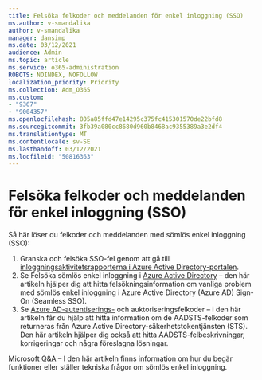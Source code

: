 ```yaml
---
title: Felsöka felkoder och meddelanden för enkel inloggning (SSO)
ms.author: v-smandalika
author: v-smandalika
manager: dansimp
ms.date: 03/12/2021
audience: Admin
ms.topic: article
ms.service: o365-administration
ROBOTS: NOINDEX, NOFOLLOW
localization_priority: Priority
ms.collection: Adm_O365
ms.custom:
- "9367"
- "9004357"
ms.openlocfilehash: 805a85ffd47e14295c375fc415301570de22bfd8
ms.sourcegitcommit: 3fb39a080cc8680d960b8468ac9355389a3e2df4
ms.translationtype: MT
ms.contentlocale: sv-SE
ms.lasthandoff: 03/12/2021
ms.locfileid: "50816363"
---
```

# <a name="troubleshoot-seamless-single-sign-on-sso-error-codes-and-messages"></a>Felsöka felkoder och meddelanden för enkel inloggning (SSO)

Så här löser du felkoder och meddelanden med sömlös enkel inloggning (SSO):

1. Granska och felsöka SSO-fel genom att gå till [inloggningsaktivitetsrapporterna i Azure Active Directory-portalen](https://docs.microsoft.com/azure/active-directory/reports-monitoring/concept-sign-ins).
2. Se Felsöka sömlös enkel inloggning i [Azure Active Directory](https://docs.microsoft.com/azure/active-directory/hybrid/tshoot-connect-sso#sign-in-failure-reasons-in-the-azure-active-directory-admin-center-needs-a-premium-license) – den här artikeln hjälper dig att hitta felsökningsinformation om vanliga problem med sömlös enkel inloggning i Azure Active Directory (Azure AD) Sign-On (Seamless SSO).
3. Se [Azure AD-autentiserings-](https://docs.microsoft.com/azure/active-directory/develop/reference-aadsts-error-codes#lookup-current-error-code-information) och auktoriseringsfelkoder – i den här artikeln får du hjälp att hitta information om de AADSTS-felkoder som returneras från Azure Active Directory-säkerhetstokentjänsten (STS). Den här artikeln hjälper dig också att hitta AADSTS-felbeskrivningar, korrigeringar och några föreslagna lösningar.

[Microsoft Q&A](https://docs.microsoft.com/answers/topics/azure-ad-single-sign-on.html) – I den här artikeln finns information om hur du begär funktioner eller ställer tekniska frågor om sömlös enkel inloggning.


